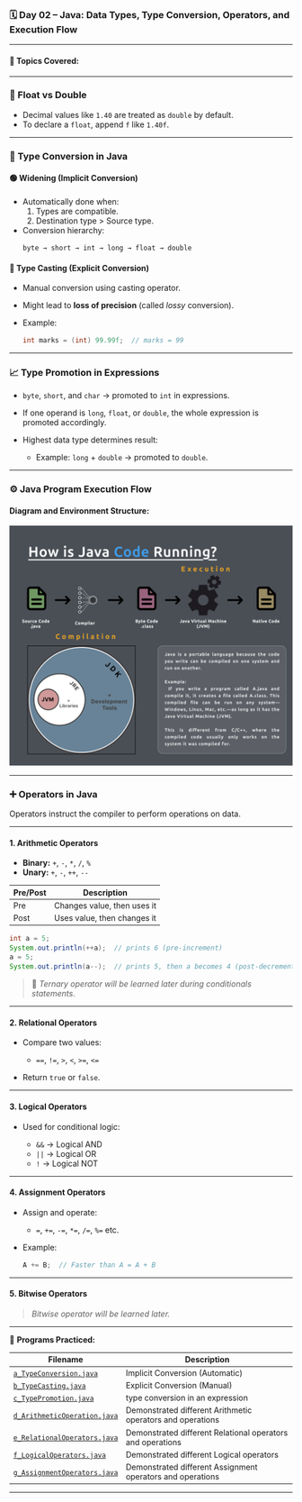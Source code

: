 ### 🗓️ Day 02 – Java: Data Types, Type Conversion, Operators, and Execution Flow

---

#### 📌 Topics Covered:

---

### **📐 Float vs Double**
- Decimal values like `1.40` are treated as `double` by default.
- To declare a `float`, append `f` like `1.40f`.

---

### **🔄 Type Conversion in Java**

#### 🟢 Widening (Implicit Conversion)
- Automatically done when:
  1. Types are compatible.
  2. Destination type > Source type.
- Conversion hierarchy:
  ```text
  byte → short → int → long → float → double
  ```

#### 🔴 Type Casting (Explicit Conversion)

* Manual conversion using casting operator.
* Might lead to **loss of precision** (called *lossy* conversion).
* Example:

  ```java
  int marks = (int) 99.99f;  // marks = 99
  ```

---

### **📈 Type Promotion in Expressions**

* `byte`, `short`, and `char` → promoted to `int` in expressions.
* If one operand is `long`, `float`, or `double`, the whole expression is promoted accordingly.
* Highest data type determines result:

  * Example: `long` + `double` → promoted to `double`.

---

### **⚙️ Java Program Execution Flow**

#### Diagram and Environment Structure:

![Execution Flow](../.image/How%20does%20code%20run%20in%20java.png)

---

### **➕ Operators in Java**

Operators instruct the compiler to perform operations on data.

---

#### 1. **Arithmetic Operators**

* **Binary:** `+`, `-`, `*`, `/`, `%`
* **Unary:** `+`, `-`, `++`, `--`

| Pre/Post | Description                 |
| -------- | --------------------------- |
| Pre      | Changes value, then uses it |
| Post     | Uses value, then changes it |

```java
int a = 5;
System.out.println(++a);  // prints 6 (pre-increment)
a = 5;
System.out.println(a--);  // prints 5, then a becomes 4 (post-decrement)
```

> 📌 *Ternary operator will be learned later during conditionals statements.*

---

#### 2. **Relational Operators**

* Compare two values:

  * `==`, `!=`, `>`, `<`, `>=`, `<=`
* Return `true` or `false`.

---

#### 3. **Logical Operators**

* Used for conditional logic:

  * `&&` → Logical AND
  * `||` → Logical OR
  * `!` → Logical NOT

---

#### 4. **Assignment Operators**

* Assign and operate:

  * `=`, `+=`, `-=`, `*=`, `/=`, `%=` etc.
* Example:

  ```java
  A += B;  // Faster than A = A + B
  ```

---

#### 5. **Bitwise Operators**

> *Bitwise operator will be learned later.*

---

📁 **Programs Practiced:** 

| Filename | Description |
|---------------------------------------------------------------|------------------------------------------------------------|
| [`a_TypeConversion.java`](./a_TypeConversion.java)            | Implicit Conversion (Automatic)                            |
| [`b_TypeCasting.java`](./b_TypeCasting.java)                  | Explicit Conversion (Manual)                               |
| [`c_TypePromotion.java`](./c_TypePromotion.java)              | type conversion in an expression                           |
| [`d_ArithmeticOperation.java`](./d_ArithmeticOperations.java) | Demonstrated different Arithmetic operators and operations |
| [`e_RelationalOperators.java`](./e_RelationalOperators.java)  | Demonstrated different Relational operators and operations |
| [`f_LogicalOperators.java`](./f_LogicalOperators.java)        | Demonstrated different Logical operators                   |
| [`g_AssignmentOperators.java`](./g_AssignmentOperators.java)  | Demonstrated different Assignment operators and operations |

---